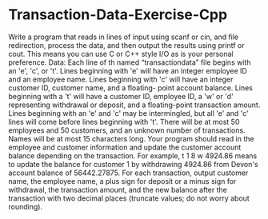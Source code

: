 # Transaction-Data-Exercise-Cpp
Write a program that reads in lines of input using scanf or cin, and file redirection, process the data, and then output the results using printf or cout. 
This means you can use C or C++ style I/O as is your personal preference.
Data:
Each line of th named “transactiondata” file begins with an 'e', 'c', or 't'.
Lines beginning with 'e' will have an integer employee ID and an employee name.
Lines beginning with 'c' will have an integer customer ID, customer name, and a floating-
point account balance.
Lines beginning with a 't' will have a customer ID, employee ID, a 'w' or 'd' representing
withdrawal or deposit, and a floating-point transaction amount.
Lines beginning with an 'e' and 'c' may be intermingled, but all 'e' and 'c' lines will come
before lines beginning with 't'.
There will be at most 50 employees and 50 customers, and an unknown number of
transactions. Names will be at most 15 characters long.
Your program should read in the employee and customer information and update the customer
account balance depending on the transaction. For example, t 1 8 w 4924.86 means to
update the balance for customer 1 by withdrawing 4924.86 from Devon's account balance
of 56442.27875. For each transaction, output customer name, the employee name, a plus sign
for deposit or a minus sign for withdrawal, the transaction amount, and the new balance after the
transaction with two decimal places (truncate values; do not worry about rounding).
